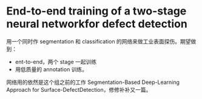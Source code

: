 # End-to-end training of a two-stage neural networkfor defect detection
用一个同时作 segmentation 和 classification 的网络来做工业表面探伤。期望做到：
- ent-to-end，两个 stage 一起训练
- 用低质量的 annotation 训练。

网络用的依然是这个组之前的工作 Segmentation-Based Deep-Learning Approach for Surface-DefectDetection，修修补补又一篇。

